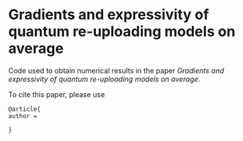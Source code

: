 # Gradients and expressivity of quantum re-uploading models on average

Code used to obtain numerical results in the paper _Gradients and expressivity of quantum re-uploading models on average_. 

To cite this paper, please use

```
@article{
author = 

}
```

